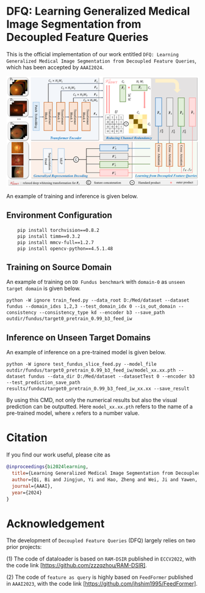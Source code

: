 # DFQ: Learning Generalized Medical Image Segmentation from Decoupled Feature Queries
This is the official implementation of our work entitled ```DFQ: Learning Generalized Medical Image Segmentation from Decoupled Feature Queries```, which has been accepted by ```AAAI2024```.

![avatar](/DFQframework.png)

An example of training and inference is given below.

## Environment Configuration

```
    pip install torchvision==0.8.2
    pip install timm==0.3.2
    pip install mmcv-full==1.2.7
    pip install opencv-python==4.5.1.48
```

## Training on Source Domain
An example of training on ```DD Fundus benchmark``` with ```domain-0``` as ```unseen target domain``` is given below.

```
python -W ignore train_feed.py --data_root D:/Med/dataset --dataset fundus --domain_idxs 1,2,3 --test_domain_idx 0 --is_out_domain --consistency --consistency_type kd --encoder b3 --save_path outdir/fundus/target0_pretrain_0.99_b3_feed_iw
```

## Inference on Unseen Target Domains

An example of inference on a pre-trained model is given below.
```
python -W ignore test_fundus_slice_feed.py --model_file outdir/fundus/target0_pretrain_0.99_b3_feed_iw/model_xx.xx.pth --dataset fundus --data_dir D:/Med/dataset --datasetTest 0 --encoder b3 --test_prediction_save_path results/fundus/target0_pretrain_0.99_b3_feed_iw_xx.xx --save_result
```
By using this CMD, not only the numerical results but also the visual prediction can be outputted.
Here ```model_xx.xx.pth``` refers to the name of a pre-trained model, where ```x``` refers to a number value.

# Citation

If you find our work useful, please cite as

```BibTeX
@inproceedings{bi2024learning,
  title={Learning Generalized Medical Image Segmentation from Decoupled Feature Queries},
  author={Qi, Bi and Jingjun, Yi and Hao, Zheng and Wei, Ji and Yawen, Huang and Yuexiang, Li and Yefeng, Zheng},
  journal={AAAI},
  year={2024}
}
```

# Acknowledgement

The development of ```Decoupled Feature Queries``` (DFQ) largely relies on two prior projects:

(1) The code of dataloader is based on ```RAM-DSIR``` published in ```ECCV2022```, with the code link [https://github.com/zzzqzhou/RAM-DSIR].

(2) The code of ```feature as query``` is highly based on ```FeedFormer``` published in ```AAAI2023```, with the code link [https://github.com/jhshim1995/FeedFormer].
